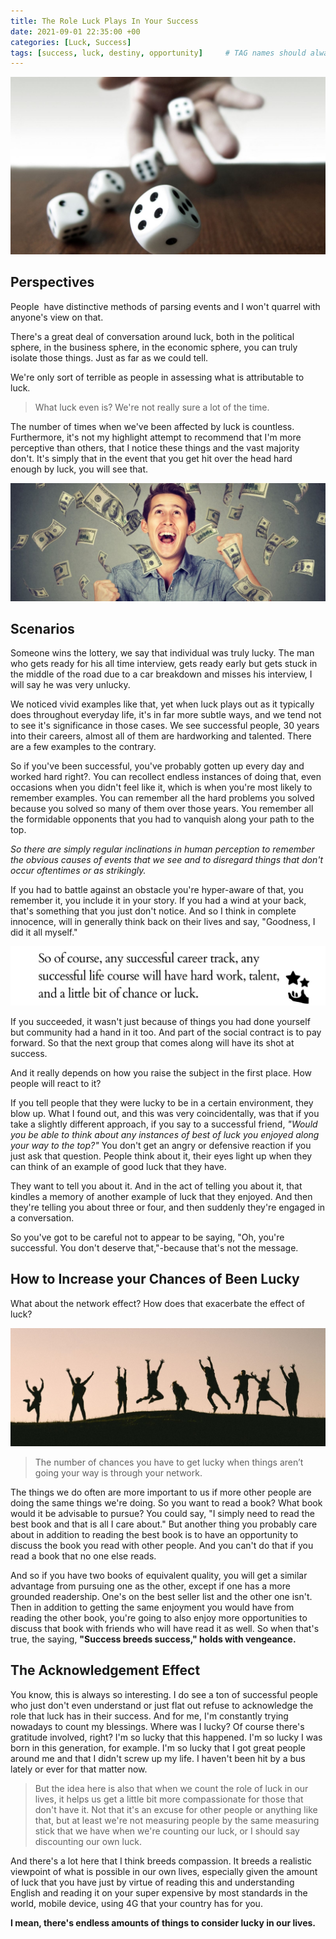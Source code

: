 ```yaml
---
title: The Role Luck Plays In Your Success
date: 2021-09-01 22:35:00 +00
categories: [Luck, Success]
tags: [success, luck, destiny, opportunity]     # TAG names should always be lowercase
---
```


![luck](/assets/img/luck.jpg)

## Perspectives

People  have distinctive methods of parsing events and I won't quarrel with anyone's view on that.

There's a great deal of conversation around luck, both in the political sphere, in the business sphere, in the economic sphere, you can truly isolate those things. Just as far as we could tell.

We're only sort of terrible as people in assessing what is attributable to luck.

> What luck even is? We're not really sure a lot of the time.

The number of times when we've been affected by luck is countless. Furthermore, it's not my highlight attempt to recommend that I'm more perceptive than others, that I notice these things and the vast majority don't. It's simply that in the event that you get hit over the head hard enough by luck, you will see that.

![lottery](/assets/img/lottery.jpg)

## Scenarios

Someone wins the lottery, we say that individual was truly lucky.
The man who gets ready for his all time interview, gets ready early but gets stuck in the middle of the road due to a car breakdown and misses his interview, I will say he was very unlucky.

We noticed vivid examples like that, yet when luck plays out as it typically does throughout everyday life, it's in far more subtle ways, and we tend not to see it's significance in those cases. We see successful people, 30 years into their careers, almost all of them are hardworking and talented. There are a few examples to the contrary.

So if you've been successful, you've probably gotten up every day and worked hard right?.
You can recollect endless instances of doing that, even occasions when you didn't feel like it, which is when you're most likely to remember examples. You can remember all the hard problems you solved because you solved so many of them over those years. You remember all the formidable opponents that you had to vanquish along your path to the top.

*So there are simply regular inclinations in human perception to remember the obvious causes of events that we see and to disregard things that don't occur oftentimes or as strikingly.*

If you had to battle against an obstacle you're hyper-aware of that, you remember it, you include it in your story. If you had a wind at your back, that's something that you just don't notice. And so I think in complete innocence, will in generally think back on their lives and say, "Goodness, I did it all myself."

![talent](/assets/img/talent.jpg)

If you succeeded, it wasn't just because of things you had done yourself but community had a hand in it too. And part of the social contract is to pay forward. So that the next group that comes along will have its shot at success.

And it really depends on how you raise the subject in the first place. How people will react to it?

If you tell people that they were lucky to be in a certain environment, they blow up. What I found out, and this was very coincidentally, was that if you take a slightly different approach, if you say to a successful friend, *"Would you be able to think about any instances of best of luck you enjoyed along your way to the top?"* You don't get an angry or defensive reaction if you just ask that question. People think about it, their eyes light up when they can think of an example of good luck that they have.

They want to tell you about it. And in the act of telling you about it, that kindles a memory of another example of luck that they enjoyed. And then they're telling you about three or four, and then suddenly they're engaged in a conversation.

So you've got to be careful not to appear to be saying, "Oh, you're successful. You don't deserve that,"-because that's not the message.

## How  to Increase your Chances of Been Lucky

What about the network effect? How does that exacerbate the effect of luck?

![people](/assets/img/people.jpg)

> The number of chances you have to get lucky when things aren’t going your way is through your network.

The things we do often are more important to us if more other people are doing the same things we're doing. So you want to read a book? What book would it be advisable to pursue? You could say, "I simply need to read the best book and that is all I care about." But another thing you probably care about in addition to reading the best book is to have an opportunity to discuss the book you read with other people. And you can't do that if you read a book that no one else reads.

And so if you have two books of equivalent quality, you will get a similar advantage from pursuing one as the other, except if one has a more grounded readership. One's on the best seller list and the other one isn't. Then in addition to getting the same enjoyment you would have from reading the other book, you're going to also enjoy more opportunities to discuss that book with friends who will have read it as well. So when that's true, the saying, **"Success breeds success," holds with vengeance.**

## The Acknowledgement Effect

You know, this is always so interesting. I do see a ton of successful people who just don't even understand or just flat out refuse to acknowledge the role that luck has in their success. And for me, I'm constantly trying nowadays to count my blessings. Where was I lucky? Of course there's gratitude involved, right? I'm so lucky that this happened. I'm so lucky I was born in this generation, for example. I'm so lucky that I got great people around me and that I didn't screw up my life. I haven't been hit by a bus lately or ever for that matter now.

> But the idea here is also that when we count the role of luck in our lives, it helps us get a little bit more compassionate for those that don't have it. Not that it's an excuse for other people or anything like that, but at least we're not measuring people by the same measuring stick that we have when we're counting our luck, or I should say discounting our own luck.

And there's a lot here that I think breeds compassion. It breeds a realistic viewpoint of what is possible in our own lives, especially given the amount of luck that you have just by virtue of reading this and understanding English and reading it on your super expensive by most standards in the world, mobile device, using 4G that your country has for you.

**I mean, there's endless amounts of things to consider lucky in our lives.**
